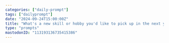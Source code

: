 ```yaml
---
categories: ["daily-prompt"]
tags: ["dailyprompt"]
date: "2024-09-24T15:00:00Z"
title: "What's a new skill or hobby you'd like to pick up in the next year?"
type: "prompts"
mastodonID: "113193136735415386"
---
```

